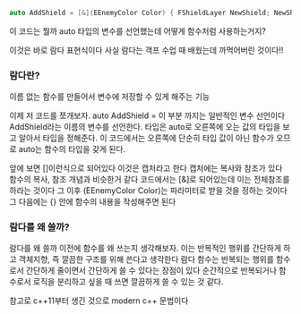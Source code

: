 ```c++
auto AddShield = [&](EEnemyColor Color) { FShieldLayer NewShield; NewShield.ShieldColor = Color; NewShield.MaxHealth = DefaultShieldHealth; NewShield.CurrentHealth = DefaultShieldHealth; ActiveShields.Add(NewShield); };
```

이 코드는 뭘까
auto 타입의 변수를 선언했는데 어떻게 함수처럼 사용하는거지?

이것은 바로 람다 표현식이다
사실 람다는 객프 수업 때 배웠는데 까먹어버린 것이다!!

### 람다란?
이름 없는 함수를 만들어서 변수에 저장할 수 있게 해주는 기능

이제 저 코드를 쪼개보자.
auto AddShield = 이 부분 까지는 일반적인 변수 선언이다
AddShield라는 이름의 변수를 선언한다. 타입은 auto로 오른쪽에 오는 값의 타입을 보고 알아서 타입을 정해준다.
이 코드에서는 오른쪽에 단순히 타입 값이 아닌 함수가 오므로 auto는 함수의 타입을 갖게 된다.

앞에 보면 \[]이런식으로 되어있다
이것은 캡처라고 한다
캡처에는 복사와 참조가 있다
함수의 복사, 참조 개념과 비슷한거 같다
코드에서는 \[&]로 되어있는데 이는 전체참조를 하라는 것이다
그 이후 (EEnemyColor Color)는 파라미터로 받을 것을 정하는 것이다
그 다음에는 {} 안에 함수의 내용을 작성해주면 된다

### 람다를 왜 쓸까?
람다를 왜 쓸까 이전에 함수를 왜 쓰는지 생각해보자.
이는 반복적인 행위를 간단하게 하고 객체지향, 즉 깔끔한 구조를 위해 쓴다고 생각한다
람다 함수는 반복되는 행위를 함수로서 간단하게 줄이면서 간단하게 쓸 수 있다는 장점이 있다
순간적으로 반복되거나 함수로서 로직을 분리하고 싶을 때 쓰면 깔끔하게 쓸 수 있는 것 같다.

참고로 c++11부터 생긴 것으로 modern c++ 문법이다